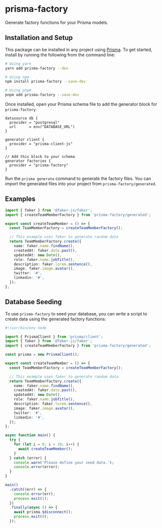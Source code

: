 # prisma-factory

Generate factory functions for your Prisma models.

## Installation and Setup

This package can be installed in any project using [Prisma](https://www.prisma.io). To get started, install by running the following from the command line:

```sh
# Using yarn
yarn add prisma-factory --dev

# Using npm
npm install prisma-factory --save-dev

# Using pnpm
pnpm add prisma-factory --save-dev
```

Once installed, open your Prisma schema file to add the generator block for `prisma-factory`:

```prisma
datasource db {
  provider = "postgresql"
  url      = env("DATABASE_URL")
}

generator client {
  provider = "prisma-client-js"
}

// Add this block to your schema
generator factories {
  provider = "prisma-factory"
}
```

Run the `prisma generate` command to generate the factory files. You can import the generated files into your project from `prisma-factory/generated`.

## Examples

```ts
import { faker } from '@faker-js/faker';
import { createTeamMemberFactory } from 'prisma-factory/generated';

export const createTeamMember = () => {
  const TeamMemberFactory = createTeamMemberFactory();

  // This example uses faker to generate random data
  return TeamMemberFactory.create({
    name: faker.name.findName(),
    createdAt: faker.date.past(),
    updatedAt: new Date(),
    role: faker.name.jobTitle(),
    description: faker.lorem.sentence(),
    image: faker.image.avatar(),
    twitter: '#',
    linkedin: '#',
  });
};
```

## Database Seeding

To use `prisma-factory` to seed your database, you can write a script to create data using the generated factory functions:

```ts
#!/usr/bin/env node

import { PrismaClient } from 'prisma/client';
import { faker } from '@faker-js/faker';
import { createTeamMemberFactory } from 'prisma-factory/generated';

const prisma = new PrismaClient();

export const createTeamMember = () => {
  const TeamMemberFactory = createTeamMemberFactory();

  // This example uses faker to generate random data
  return TeamMemberFactory.create({
    name: faker.name.findName(),
    createdAt: faker.date.past(),
    updatedAt: new Date(),
    role: faker.name.jobTitle(),
    description: faker.lorem.sentence(),
    image: faker.image.avatar(),
    twitter: '#',
    linkedin: '#',
  });
};

async function main() {
  try {
    for (let i = 0; i < 10; i++) {
      await createTeamMember();
    }
  } catch (error) {
    console.warn('Please define your seed data.');
    console.error(error);
  }
}

main()
  .catch((err) => {
    console.error(err);
    process.exit(1);
  })
  .finally(async () => {
    await prisma.$disconnect();
    process.exit(0);
  });
```
